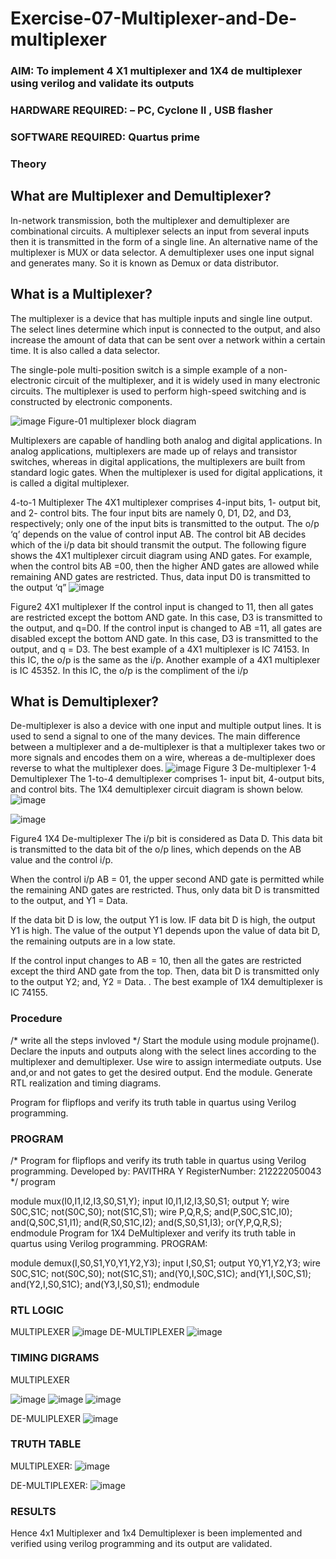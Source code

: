 # Exercise-07-Multiplexer-and-De-multiplexer
### AIM: To implement 4 X1 multiplexer and 1X4 de multiplexer using verilog and validate its outputs
### HARDWARE REQUIRED:  – PC, Cyclone II , USB flasher
### SOFTWARE REQUIRED:   Quartus prime
### Theory

## What are Multiplexer and Demultiplexer?
In-network transmission, both the multiplexer and demultiplexer are combinational circuits. A multiplexer selects an input from several inputs then it is transmitted in the form of a single line. An alternative name of the multiplexer is MUX or data selector. A demultiplexer uses one input signal and generates many. So it is known as Demux or data distributor.

## What is a Multiplexer?
The multiplexer is a device that has multiple inputs and single line output. The select lines determine which input is connected to the output, and also increase the amount of data that can be sent over a network within a certain time. It is also called a data selector.

The single-pole multi-position switch is a simple example of a non-electronic circuit of the multiplexer, and it is widely used in many electronic circuits. The multiplexer is used to perform high-speed switching and is constructed by electronic components.

![image](https://user-images.githubusercontent.com/36288975/170912485-73c395c7-23c0-4e78-a53d-a2f0d07d9662.png)
          Figure-01 multiplexer block diagram 

Multiplexers are capable of handling both analog and digital applications. In analog applications, multiplexers are made up of relays and transistor switches, whereas in digital applications, the multiplexers are built from standard logic gates. When the multiplexer is used for digital applications, it is called a digital multiplexer.

4-to-1 Multiplexer
The 4X1 multiplexer comprises 4-input bits, 1- output bit, and 2- control bits. The four input bits are namely 0, D1, D2, and D3, respectively; only one of the input bits is transmitted to the output. The o/p ‘q’ depends on the value of control input AB. The control bit AB decides which of the i/p data bit should transmit the output. The following figure shows the 4X1 multiplexer circuit diagram using AND gates. For example, when the control bits AB =00, then the higher AND gates are allowed while remaining AND gates are restricted. Thus, data input D0 is transmitted to the output ‘q”
![image](https://user-images.githubusercontent.com/36288975/170912568-3598c60a-5035-41f3-b0c4-ccedba13aca5.png)


Figure2 4X1 multiplexer 
If the control input is changed to 11, then all gates are restricted except the bottom AND gate. In this case, D3 is transmitted to the output, and q=D0. If the control input is changed to AB =11, all gates are disabled except the bottom AND gate. In this case, D3 is transmitted to the output, and q = D3. The best example of a 4X1 multiplexer is IC 74153. In this IC, the o/p is the same as the i/p. Another example of a 4X1 multiplexer is IC 45352. In this IC, the o/p is the compliment of the i/p


## What is Demultiplexer?
De-multiplexer is also a device with one input and multiple output lines. It is used to send a signal to one of the many devices. The main difference between a multiplexer and a de-multiplexer is that a multiplexer takes two or more signals and encodes them on a wire, whereas a de-multiplexer does reverse to what the multiplexer does.
![image](https://user-images.githubusercontent.com/36288975/170912606-a30e4b74-1726-4430-b245-2c3c3d9c232d.png)
Figure 3 De-multiplexer 
1-4 Demultiplexer
The 1-to-4 demultiplexer comprises 1- input bit, 4-output bits, and control bits. The 1X4 demultiplexer circuit diagram is shown below.![image](https://user-images.githubusercontent.com/36288975/170912683-00fb746a-1d45-4023-91d1-3a70b841073c.png)

![image](https://user-images.githubusercontent.com/36288975/170912741-7cbd52af-7e0d-4be3-b5c6-6fb9c4eca7c9.png)

Figure4 1X4 De-multiplexer 
The i/p bit is considered as Data D. This data bit is transmitted to the data bit of the o/p lines, which depends on the AB value and the control i/p.

When the control i/p AB = 01, the upper second AND gate is permitted while the remaining AND gates are restricted. Thus, only data bit D is transmitted to the output, and Y1 = Data.

If the data bit D is low, the output Y1 is low. IF data bit D is high, the output Y1 is high. The value of the output Y1 depends upon the value of data bit D, the remaining outputs are in a low state.

If the control input changes to AB = 10, then all the gates are restricted except the third AND gate from the top. Then, data bit D is transmitted only to the output Y2; and, Y2 = Data. . The best example of 1X4 demultiplexer is IC 74155.

 
 
### Procedure
/* write all the steps invloved */
Start the module using module projname(). Declare the inputs and outputs along with the
select lines according to the multiplexer and demultiplexer. Use wire to assign intermediate
outputs. Use and,or and not gates to get the desired output. End the module. Generate RTL
realization and timing diagrams.

Program for flipflops and verify its truth table in quartus using Verilog
programming.



### PROGRAM 
/*
Program for flipflops  and verify its truth table in quartus using Verilog programming.
Developed by: PAVITHRA Y
RegisterNumber: 212222050043 
*/
program


module mux(I0,I1,I2,I3,S0,S1,Y);
input I0,I1,I2,I3,S0,S1;
output Y;
wire S0C,S1C;
not(S0C,S0);
not(S1C,S1);
wire P,Q,R,S;
and(P,S0C,S1C,I0);
and(Q,S0C,S1,I1);
and(R,S0,S1C,I2);
and(S,S0,S1,I3);
or(Y,P,Q,R,S);
endmodule
Program for 1X4 DeMultiplexer and verify its truth table in quartus using Verilog
programming.
PROGRAM:

module demux(I,S0,S1,Y0,Y1,Y2,Y3);
input I,S0,S1;
output Y0,Y1,Y2,Y3;
wire S0C,S1C;
not(S0C,S0);
not(S1C,S1);
and(Y0,I,S0C,S1C);
and(Y1,I,S0C,S1);
and(Y2,I,S0,S1C);
and(Y3,I,S0,S1);
endmodule

### RTL LOGIC  

MULTIPLEXER
![image](https://github.com/pavithra2200891/Exercise-07-Multiplexer-and-De-multiplexer/assets/128951583/c30ffd98-9955-41ec-9578-8a6eb0132c5a)
 DE-MULTIPLEXER
![image](https://github.com/pavithra2200891/Exercise-07-Multiplexer-and-De-multiplexer/assets/128951583/dc320951-7ec3-4498-9c8b-cb12b83dc688)





### TIMING DIGRAMS  
MULTIPLEXER

![image](https://github.com/pavithra2200891/Exercise-07-Multiplexer-and-De-multiplexer/assets/128951583/bcdc0fd9-5546-43ce-9c3e-9be7c05b3614)
![image](https://github.com/pavithra2200891/Exercise-07-Multiplexer-and-De-multiplexer/assets/128951583/1968c98d-b546-430c-9a59-8b5983c6e47d)
![image](https://github.com/pavithra2200891/Exercise-07-Multiplexer-and-De-multiplexer/assets/128951583/e0e4725a-49e4-4d46-8c7b-aea473c3a931)

DE-MULIPLEXER
![image](https://github.com/pavithra2200891/Exercise-07-Multiplexer-and-De-multiplexer/assets/128951583/7e68aa56-122e-4124-b21c-5d53e6e7bbff)





### TRUTH TABLE 
MULTIPLEXER:
![image](https://github.com/pavithra2200891/Exercise-07-Multiplexer-and-De-multiplexer/assets/128951583/b291a06e-172b-410e-9376-5a57704437b7)

DE-MULTIPLEXER:
![image](https://github.com/pavithra2200891/Exercise-07-Multiplexer-and-De-multiplexer/assets/128951583/34f38e4c-7d5c-4fa7-ba88-de762f099655)





### RESULTS 
Hence 4x1 Multiplexer and 1x4 Demultiplexer is been implemented and verified using
verilog programming and its output are validated.

